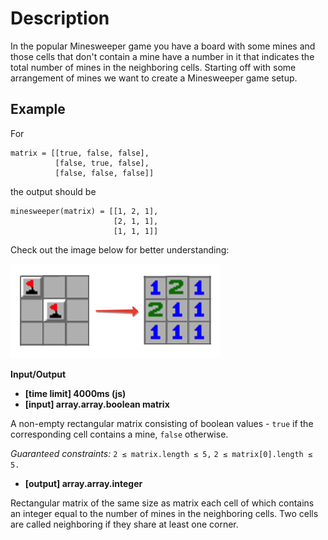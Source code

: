 # Description
In the popular Minesweeper game you have a board with some mines and those cells that don't contain a mine have a number in it that indicates the total number of mines in the neighboring cells. Starting off with some arrangement of mines we want to create a Minesweeper game setup.

## Example

For
```
matrix = [[true, false, false],
          [false, true, false],
          [false, false, false]]
```

the output should be
```
minesweeper(matrix) = [[1, 2, 1],
                       [2, 1, 1],
                       [1, 1, 1]]
```

Check out the image below for better understanding:

![minesweeper example](example.png)


**Input/Output**

* **[time limit] 4000ms (js)**
* **[input] array.array.boolean matrix**

A non-empty rectangular matrix consisting of boolean values - ``true`` if the corresponding cell contains a mine, ``false`` otherwise.

*Guaranteed constraints:*
``2 ≤ matrix.length ≤ 5,``
``2 ≤ matrix[0].length ≤ 5.``

* **[output] array.array.integer**

Rectangular matrix of the same size as matrix each cell of which contains an integer equal to the number of mines in the neighboring cells. Two cells are called neighboring if they share at least one corner.
